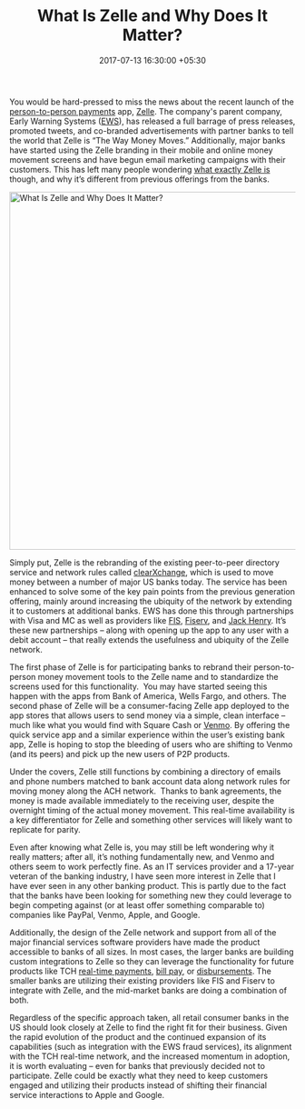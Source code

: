 ﻿---
title: What Is Zelle and Why Does It Matter?
date: 2017-07-13 16:30:00 +05:30
categories:
- Fintech
- Insights
- P2P
- Payments
tags:
- Asia
- clearXchange
- Early Warning Systems
- Europe
- FIS
- Fiserv
- insights
- Jack Henry
- P2P payments
- Square Cash
- US
- Venmo
- Zelle
Image: "/uploads/163_what-is-zelle-why-does-it-matter.jpg"
Person: Scott Harkey
category:
- Payments
- Fintech
- Insights
- P2P
Markets:
- Asia
- clearXchange
- Early Warning Systems
- Europe
- FIS
- Fiserv
- insights
- Jack Henry
- P2P payments
- Square Cash
- US
- Venmo
- Zelle
type: post
status: publish
layout: post
---

<p>You would be hard-pressed to miss the news about the recent launch of the <a href="https://letstalkpayments.com/p2p-payments-migration-from-apps-to-media-channels/" target="_blank" rel="noopener noreferrer">person-to-person payments</a> app, <a href="https://medici.letstalkpayments.com/companies/zelle" target="_blank" rel="noopener noreferrer">Zelle</a>. The company's parent company, Early Warning Systems (<a href="https://medici.letstalkpayments.com/companies/early-warning" target="_blank" rel="noopener noreferrer">EWS</a>), has released a full barrage of press releases, promoted tweets, and co-branded advertisements with partner banks to tell the world that Zelle is “The Way Money Moves.” Additionally, major banks have started using the Zelle branding in their mobile and online money movement screens and have begun email marketing campaigns with their customers. This has left many people wondering <a href="https://letstalkpayments.com/launch-of-zelle-proof-fintech-firms-power-to-sway-big-banks/">what exactly Zelle is</a> though, and why it’s different from previous offerings from the banks.</p>
<p><img class="aligncenter size-full wp-image-27138" src="https://s3-us-west-2.amazonaws.com/go-medici/uploads/2017/07/Introducing-Zelle.jpg" alt="What Is Zelle and Why Does It Matter?" width="1200" height="630" /></p>
<p>Simply put, Zelle is the rebranding of the existing peer-to-peer directory service and network rules called <a href="https://medici.letstalkpayments.com/companies/clearxchange" target="_blank" rel="noopener noreferrer">clearXchange</a>, which is used to move money between a number of major US banks today. The service has been enhanced to solve some of the key pain points from the previous generation offering, mainly around increasing the ubiquity of the network by extending it to customers at additional banks. EWS has done this through partnerships with Visa and MC as well as providers like <a href="https://medici.letstalkpayments.com/companies/fis" target="_blank" rel="noopener noreferrer">FIS</a>, <a href="https://medici.letstalkpayments.com/companies/fiserv" target="_blank" rel="noopener noreferrer">Fiserv</a>, and <a href="https://medici.letstalkpayments.com/companies/jack-henry-associates-inc" target="_blank" rel="noopener noreferrer">Jack Henry</a>. It’s these new partnerships – along with opening up the app to any user with a debit account – that really extends the usefulness and ubiquity of the Zelle network.</p>
<p>The first phase of Zelle is for participating banks to rebrand their person-to-person money movement tools to the Zelle name and to standardize the screens used for this functionality.  You may have started seeing this happen with the apps from Bank of America, Wells Fargo, and others. The second phase of Zelle will be a consumer-facing Zelle app deployed to the app stores that allows users to send money via a simple, clean interface – much like what you would find with Square Cash or <a href="https://letstalkpayments.com/what-for-and-how-do-millennials-use-p2p-transfers/" target="_blank" rel="noopener noreferrer">Venmo</a>. By offering the quick service app and a similar experience within the user’s existing bank app, Zelle is hoping to stop the bleeding of users who are shifting to Venmo (and its peers) and pick up the new users of P2P products.</p>
<p>Under the covers, Zelle still functions by combining a directory of emails and phone numbers matched to bank account data along network rules for moving money along the ACH network.  Thanks to bank agreements, the money is made available immediately to the receiving user, despite the overnight timing of the actual money movement. This real-time availability is a key differentiator for Zelle and something other services will likely want to replicate for parity.  </p>
<p>Even after knowing what Zelle is, you may still be left wondering why it really matters; after all, it’s nothing fundamentally new, and Venmo and others seem to work perfectly fine. As an IT services provider and a 17-year veteran of the banking industry, I have seen more interest in Zelle that I have ever seen in any other banking product. This is partly due to the fact that the banks have been looking for something new they could leverage to begin competing against (or at least offer something comparable to) companies like PayPal, Venmo, Apple, and Google.</p>
<p>Additionally, the design of the Zelle network and support from all of the major financial services software providers have made the product accessible to banks of all sizes. In most cases, the larger banks are building custom integrations to Zelle so they can leverage the functionality for future products like TCH <a href="https://letstalkpayments.com/major-banks-are-pushing-real-time-p2p-payments-forward/" target="_blank" rel="noopener noreferrer">real-time payments</a>, <a href="https://letstalkpayments.com/bill-payments-billing-solutions-us-institutional-consumer-use/" target="_blank" rel="noopener noreferrer">bill pay</a>, or <a href="https://letstalkpayments.com/top-12-mass-payments-solutions-for-international-business-use/" target="_blank" rel="noopener noreferrer">disbursements</a>. The smaller banks are utilizing their existing providers like FIS and Fiserv to integrate with Zelle, and the mid-market banks are doing a combination of both.</p>
<p>Regardless of the specific approach taken, all retail consumer banks in the US should look closely at Zelle to find the right fit for their business. Given the rapid evolution of the product and the continued expansion of its capabilities (such as integration with the EWS fraud services), its alignment with the TCH real-time network, and the increased momentum in adoption, it is worth evaluating – even for banks that previously decided not to participate. Zelle could be exactly what they need to keep customers engaged and utilizing their products instead of shifting their financial service interactions to Apple and Google.</p>
